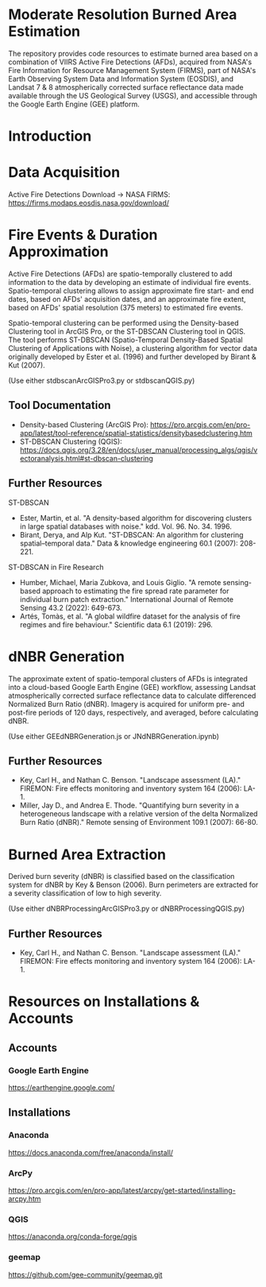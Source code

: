 # Moderate Resolution Burned Area Estimation
The repository provides code resources to estimate burned area based on a combination of VIIRS Active Fire Detections (AFDs), acquired from NASA's Fire Information for Resource Management System (FIRMS), part of NASA's Earth Observing System Data and Information System (EOSDIS), and Landsat 7 &amp; 8 atmospherically corrected surface reflectance data made available through the US Geological Survey (USGS), and accessible through the Google Earth Engine (GEE) platform.

# Introduction

# Data Acquisition
Active Fire Detections Download -> NASA FIRMS: https://firms.modaps.eosdis.nasa.gov/download/

# Fire Events & Duration Approximation
Active Fire Detections (AFDs) are spatio-temporally clustered to add information to the data by developing an estimate of individual fire events. Spatio-temporal clustering allows to assign approximate fire start- and end dates, based on AFDs' acquisition dates, and an approximate fire extent, based on AFDs' spatial resolution (375 meters) to estimated fire events.

Spatio-temporal clustering can be performed using the Density-based Clustering tool in ArcGIS Pro, or the ST-DBSCAN Clustering tool in QGIS. The tool performs ST-DBSCAN (Spatio-Temporal Density-Based Spatial Clustering of Applications with Noise), a clustering algorithm for vector data originally developed by Ester et al. (1996) and further developed by Birant & Kut (2007).

(Use either stdbscanArcGISPro3.py or stdbscanQGIS.py)

## Tool Documentation
* Density-based Clustering (ArcGIS Pro): https://pro.arcgis.com/en/pro-app/latest/tool-reference/spatial-statistics/densitybasedclustering.htm
* ST-DBSCAN Clustering (QGIS): https://docs.qgis.org/3.28/en/docs/user_manual/processing_algs/qgis/vectoranalysis.html#st-dbscan-clustering

## Further Resources
ST-DBSCAN
* Ester, Martin, et al. "A density-based algorithm for discovering clusters in large spatial databases with noise." kdd. Vol. 96. No. 34. 1996.
* Birant, Derya, and Alp Kut. "ST-DBSCAN: An algorithm for clustering spatial–temporal data." Data & knowledge engineering 60.1 (2007): 208-221.

ST-DBSCAN in Fire Research
* Humber, Michael, Maria Zubkova, and Louis Giglio. "A remote sensing-based approach to estimating the fire spread rate parameter for individual burn patch extraction." International Journal of Remote Sensing 43.2 (2022): 649-673.
* Artés, Tomàs, et al. "A global wildfire dataset for the analysis of fire regimes and fire behaviour." Scientific data 6.1 (2019): 296.

# dNBR Generation
The approximate extent of spatio-temporal clusters of AFDs is integrated into a cloud-based Google Earth Engine (GEE) workflow, assessing Landsat atmospherically corrected surface reflectance data to calculate differenced Normalized Burn Ratio (dNBR). Imagery is acquired for uniform pre- and post-fire periods of 120 days, respectively, and averaged, before calculating dNBR.

(Use either GEEdNBRGeneration.js or JNdNBRGeneration.ipynb)

## Further Resources
* Key, Carl H., and Nathan C. Benson. "Landscape assessment (LA)." FIREMON: Fire effects monitoring and inventory system 164 (2006): LA-1.
* Miller, Jay D., and Andrea E. Thode. "Quantifying burn severity in a heterogeneous landscape with a relative version of the delta Normalized Burn Ratio (dNBR)." Remote sensing of Environment 109.1 (2007): 66-80.

# Burned Area Extraction
Derived burn severity (dNBR) is classified based on the classification system for dNBR by Key & Benson (2006). Burn perimeters are extracted for a severity classification of low to high severity.

(Use either dNBRProcessingArcGISPro3.py or dNBRProcessingQGIS.py)

## Further Resources
* Key, Carl H., and Nathan C. Benson. "Landscape assessment (LA)." FIREMON: Fire effects monitoring and inventory system 164 (2006): LA-1.

# Resources on Installations & Accounts
## Accounts
### Google Earth Engine
https://earthengine.google.com/
## Installations
### Anaconda
https://docs.anaconda.com/free/anaconda/install/
### ArcPy
https://pro.arcgis.com/en/pro-app/latest/arcpy/get-started/installing-arcpy.htm
### QGIS
https://anaconda.org/conda-forge/qgis
### geemap
https://github.com/gee-community/geemap.git
